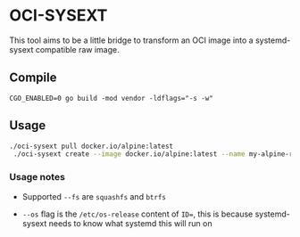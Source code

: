 # OCI-SYSEXT


This tool aims to  be a little bridge to transform an OCI image into a systemd-sysext compatible raw image.

## Compile

`CGO_ENABLED=0 go build -mod vendor -ldflags="-s -w"`

## Usage

```sh
./oci-sysext pull docker.io/alpine:latest
 ./oci-sysext create --image docker.io/alpine:latest --name my-alpine-raw --fs btrfs --os opensuse-microos
```

### Usage notes

- Supported `--fs` are `squashfs` and `btrfs` 

- `--os` flag is the `/etc/os-release` content of `ID=`, this is because systemd-sysext needs to know what systemd this will run on
